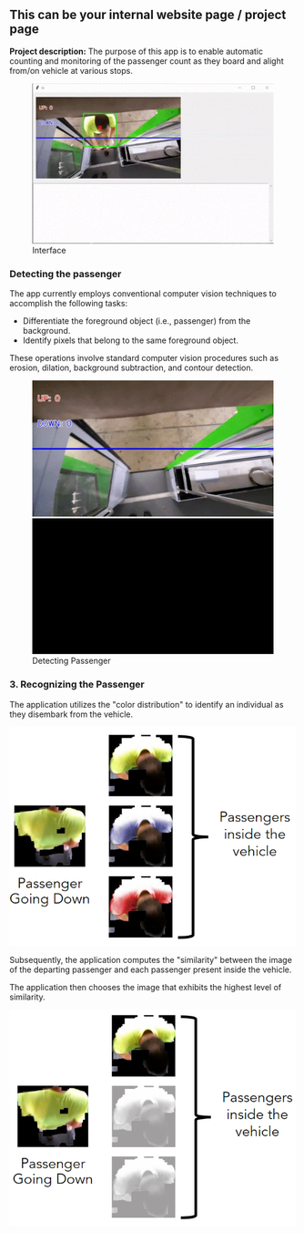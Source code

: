 ## This can be your internal website page / project page

**Project description:** The purpose of this app is to enable automatic counting and monitoring of the passenger count as they board and alight from/on vehicle at various stops.

<figure>
  <img src="images/cv/2/interface.gif?raw=true"  alt="Interface"/>
  <figcaption>Interface</figcaption>
</figure>

### Detecting the passenger

The app currently employs conventional computer vision techniques to accomplish the following tasks:

-   Differentiate the foreground object (i.e., passenger) from the background.
-   Identify pixels that belong to the same foreground object.

These operations involve standard computer vision procedures such as erosion, dilation, background subtraction, and contour detection.

<figure>
  <img src="images/cv/2/detecting_passenger_1.gif?raw=true"/>
  <img src="images/cv/2/detecting_passenger_2.gif?raw=true"/>
  <figcaption>Detecting Passenger</figcaption>
</figure>

### 3. Recognizing the Passenger

The application utilizes the "color distribution" to identify an individual as they disembark from the vehicle.

<img src="images/cv/2/recognizing_the_passenger_1.png?raw=true"/>

Subsequently, the application computes the "similarity" between the image of the departing passenger and each passenger present inside the vehicle.

The application then chooses the image that exhibits the highest level of similarity.

<img src="images/cv/2/recognizing_the_passenger_2.png?raw=true"/>
